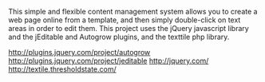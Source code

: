 This simple and flexible content management system allows you to create a web page online from a template, and then simply double-click on text areas in order to edit them. This project uses the jQuery javascript library and the jEditable and Autogrow plugins, and the texttile php library.

http://plugins.jquery.com/project/autogrow
http://plugins.jquery.com/project/jeditable
http://jquery.com/
http://textile.thresholdstate.com/
